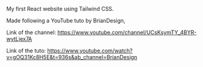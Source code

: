 My first React website using Tailwind CSS.

Made following a YouTube tuto by BrianDesign,

Link of the channel:
https://www.youtube.com/channel/UCsKsymTY_4BYR-wytLjex7A

Link of the tuto:
https://www.youtube.com/watch?v=gOQ31Kc8H5E&t=936s&ab_channel=BrianDesign

